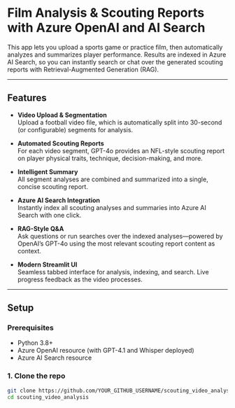 # Film Analysis & Scouting Reports with Azure OpenAI and AI Search

This app lets you upload a sports game or practice film, then automatically analyzes and summarizes player performance. Results are indexed in Azure AI Search, so you can instantly search or chat over the generated scouting reports with Retrieval-Augmented Generation (RAG).

---

## Features

- **Video Upload & Segmentation**  
  Upload a football video file, which is automatically split into 30-second (or configurable) segments for analysis.

- **Automated Scouting Reports**  
  For each video segment, GPT-4o provides an NFL-style scouting report on player physical traits, technique, decision-making, and more.

- **Intelligent Summary**  
  All segment analyses are combined and summarized into a single, concise scouting report.

- **Azure AI Search Integration**  
  Instantly index all scouting analyses and summaries into Azure AI Search with one click.

- **RAG-Style Q&A**  
  Ask questions or run searches over the indexed analyses—powered by OpenAI’s GPT-4o using the most relevant scouting report content as context.

- **Modern Streamlit UI**  
  Seamless tabbed interface for analysis, indexing, and search. Live progress feedback as the video processes.

---

## Setup

### Prerequisites

- Python 3.8+
- Azure OpenAI resource (with GPT-4.1 and Whisper deployed)
- Azure AI Search resource

### 1. Clone the repo

```bash
git clone https://github.com/YOUR_GITHUB_USERNAME/scouting_video_analysis.git
cd scouting_video_analysis
